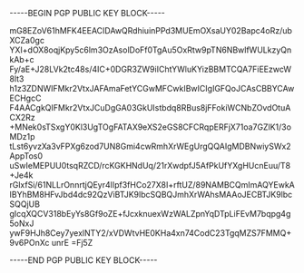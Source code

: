-----BEGIN PGP PUBLIC KEY BLOCK-----

mG8EZoV61hMFK4EEACIDAwQRdhiuinPPd3MUEmOXsaUY02Bapc4oRz/ubXCZa0gc
YXI+dOX8oqjKpy5c6lm3OzAsolDoFf0TgAu5OxRtw9pTN6NBwlfWULkzyQnkAb+c
Fy/aE+J28LVk2tc48s/4IC+0DGR3ZW9iIChtYWluKYizBBMTCQA7FiEEzwcW8lt3
h1z3ZDNWIFMkr2VtxJAFAmaFetYCGwMFCwkIBwICIgIGFQoJCAsCBBYCAwECHgcC
F4AACgkQIFMkr2VtxJCuDgGA03GkUIstbdq8RBus8jFFokiWCNbZOvdOtuACX2Rz
+MNek0sTSxgY0Kl3UgTOgFATAX9eXS2eGS8CFCRqpERFjX71oa7GZlK1/3oMDz1p
tLst6yvzXa3vFPXg6zod7UN8Gmi4cwRmhXrWEgUrgQQAIgMDBNwiySWx2AppTos0
uSwIeMEPUU0tsqRZCD/rcKGKHNdUq/21rXwdpfJ5AfPkUfYXgHUcnEuu/T8+Je4k
rGlxfSi/61NLLrOnnrtjQEyr4lIpf3fHCo27X8I+rftUZ/89NAMBCQmImAQYEwkA
IBYhBM8HFvJbd4dc92QzViBTJK9lbcSQBQJmhXrWAhsMAAoJECBTJK9lbcSQQjUB
gIcqXQCV318bEyYs8Gf9oZE+fJcxknuexWzWALZpnYqDTpLiFEvM7bqpg4g5oNxJ
ywF9HJh8Cey7yexlNTY2/xVDWtvHE0KHa4xn74CodC23TgqMZS7FMMQ+9v6POnXc
unrE
=Fj5Z

-----END PGP PUBLIC KEY BLOCK-----
